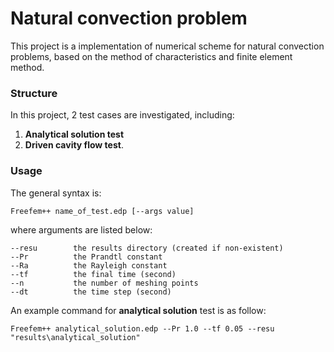 # Natural convection problem
This project is a implementation of numerical scheme for natural convection problems, based on the method of characteristics and finite element method.

### Structure
In this project, 2 test cases are investigated, including:
1. **Analytical solution test**
2. **Driven cavity flow test**.


### Usage
The general syntax is:
```
Freefem++ name_of_test.edp [--args value] 
```
where arguments are listed below:
```
--resu        the results directory (created if non-existent)
--Pr          the Prandtl constant
--Ra          the Rayleigh constant
--tf          the final time (second)
--n           the number of meshing points
--dt          the time step (second)
```
An example command for **analytical solution** test is as follow:
```
Freefem++ analytical_solution.edp --Pr 1.0 --tf 0.05 --resu "results\analytical_solution"
```
